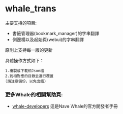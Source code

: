 # whale_trans

主要支持的項目:

 * 書籤管理器(bookmark_manager)的字串翻譯
 * 側邊欄以及起始頁(webui)的字串翻譯


原則上支持每一版的更新



具體操作方式如下：

```
1.複製或下載相Json檔
2.到相對應的目錄去進行覆蓋
(請注意備份，以免出錯)

```


### 更多Whale的相關幫助頁:

 * [whale-developers](https://github.com/naver/whale-developers) 這是Nave Whale的官方開發者手冊
